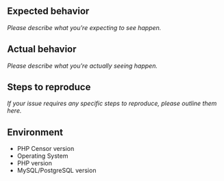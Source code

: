 ## Expected behavior

*Please describe what you're expecting to see happen.*

## Actual behavior

*Please describe what you're actually seeing happen.*

## Steps to reproduce

*If your issue requires any specific steps to reproduce, please outline them here.*

## Environment

* PHP Censor version
* Operating System
* PHP version
* MySQL/PostgreSQL version
